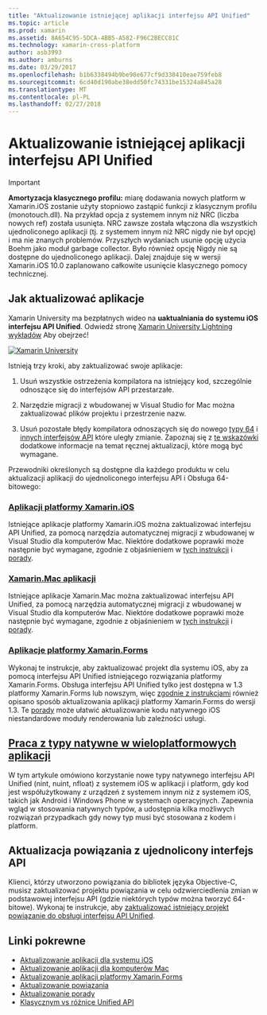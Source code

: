 ```yaml
---
title: "Aktualizowanie istniejącej aplikacji interfejsu API Unified"
ms.topic: article
ms.prod: xamarin
ms.assetid: 8A654C95-5DCA-4BB5-A582-F96C2BECC81C
ms.technology: xamarin-cross-platform
author: asb3993
ms.author: amburns
ms.date: 03/29/2017
ms.openlocfilehash: b1b6338494b9be98e677cf9d338410eae759feb8
ms.sourcegitcommit: 6cd40d190abe38edd50fc74331be15324a845a28
ms.translationtype: MT
ms.contentlocale: pl-PL
ms.lasthandoff: 02/27/2018
---
```

# <a name="updating-existing-apps-to-the-unified-api"></a>Aktualizowanie istniejącej aplikacji interfejsu API Unified

> [!IMPORTANT]
> **Amortyzacja klasycznego profilu:** miarę dodawania nowych platform w Xamarin.iOS zostanie użyty stopniowo zastąpić funkcji z klasycznym profilu (monotouch.dll). Na przykład opcja z systemem innym niż NRC (liczba nowych ref) została usunięta. NRC zawsze została włączona dla wszystkich ujednoliconego aplikacji (tj. z systemem innym niż NRC nigdy nie był opcję) i ma nie znanych problemów. Przyszłych wydaniach usunie opcję użycia Boehm jako moduł garbage collector. Było również opcję Nigdy nie są dostępne do ujednoliconego aplikacji. Dalej znajduje się w wersji Xamarin.iOS 10.0 zaplanowano całkowite usunięcie klasycznego pomocy technicznej.




## <a name="how-to-update-your-apps"></a>Jak aktualizować aplikacje

Xamarin University ma bezpłatnych wideo na **uaktualniania do systemu iOS interfejsu API Unified**. Odwiedź stronę [Xamarin University Lightning wykładów](http://university.xamarin.com/lightninglectures) Aby obejrzeć!

[ ![](updating-apps-images/xamu-video-sml.png "Xamarin University")](http://university.xamarin.com/lightninglectures)

Istnieją trzy kroki, aby zaktualizować swoje aplikacje:

1. Usuń wszystkie ostrzeżenia kompilatora na istniejący kod, szczególnie odnoszące się do interfejsów API przestarzałe.

2. Narzędzie migracji z wbudowanej w Visual Studio for Mac można zaktualizować plików projektu i przestrzenie nazw.

3. Usuń pozostałe błędy kompilatora odnoszących się do nowego [typy 64](~/cross-platform/macios/nativetypes.md) i [innych interfejsów API](~/cross-platform/macios/unified/index.md#deprecated-typos) które uległy zmianie. Zapoznaj się z [te wskazówki](~/cross-platform/macios/unified/updating-tips.md) dodatkowe informacje na temat ręcznej aktualizacji, które mogą być wymagane.

Przewodniki określonych są dostępne dla każdego produktu w celu aktualizacji aplikacji do ujednoliconego interfejsu API i Obsługa 64-bitowego:

### <a name="xamarinios-appscross-platformmaciosunifiedupdating-ios-appsmd"></a>[Aplikacji platformy Xamarin.iOS](~/cross-platform/macios/unified/updating-ios-apps.md)

Istniejące aplikacje platformy Xamarin.iOS można zaktualizować interfejsu API Unified, za pomocą narzędzia automatycznej migracji z wbudowanej w Visual Studio dla komputerów Mac. Niektóre dodatkowe poprawki może następnie być wymagane, zgodnie z objaśnieniem w [tych instrukcji](~/cross-platform/macios/unified/updating-ios-apps.md) i [porady](~/cross-platform/macios/unified/updating-tips.md).

###  <a name="xamarinmac-appscross-platformmaciosunifiedupdating-mac-appsmd"></a>[Xamarin.Mac aplikacji](~/cross-platform/macios/unified/updating-mac-apps.md)

Istniejące aplikacje Xamarin.Mac można zaktualizować interfejsu API Unified, za pomocą narzędzia automatycznej migracji z wbudowanej w Visual Studio dla komputerów Mac. Niektóre dodatkowe poprawki może następnie być wymagane, zgodnie z objaśnieniem w [tych instrukcji](~/cross-platform/macios/unified/updating-mac-apps.md) i [porady](~/cross-platform/macios/unified/updating-tips.md).

###  <a name="xamarinforms-appscross-platformmaciosunifiedupdating-xamarin-forms-appsmd"></a>[Aplikacje platformy Xamarin.Forms](~/cross-platform/macios/unified/updating-xamarin-forms-apps.md)

Wykonaj te instrukcje, aby zaktualizować projekt dla systemu iOS, aby za pomocą interfejsu API Unified istniejącego rozwiązania platformy Xamarin.Forms. Obsługa interfejsu API Unified tylko jest dostępna w 1.3 platformy Xamarin.Forms lub nowszym, więc [zgodnie z instrukcjami](~/cross-platform/macios/unified/updating-xamarin-forms-apps.md) również opisano sposób aktualizowania aplikacji platformy Xamarin.Forms do wersji 1.3. Te [porady](~/cross-platform/macios/unified/updating-tips.md) może ułatwić aktualizowanie kodu natywnego iOS niestandardowe moduły renderowania lub zależności usługi.

## <a name="working-with-native-types-in-cross-platform-appscross-platformmaciosnativetypesmd"></a>[Praca z typy natywne w wieloplatformowych aplikacji](~/cross-platform/macios/nativetypes.md)

W tym artykule omówiono korzystanie nowe typy natywnego interfejsu API Unified (nint, nuint, nfloat) z systemem iOS w aplikacji i platform, gdy kod jest współużytkowany z urządzeń z systemem innym niż z systemem iOS, takich jak Android i Windows Phone w systemach operacyjnych. Zapewnia wgląd w stosowania natywnych typów, a udostępnia kilka możliwych rozwiązań przypadkach gdy nowy typ musi być stosowana z kodem i platform.

## <a name="update-bindings-to-the-unified-api"></a>Aktualizacja powiązania z ujednolicony interfejs API

Klienci, którzy utworzono powiązania do bibliotek języka Objective-C, musisz zaktualizować projektu powiązania w celu odzwierciedlenia zmian w podstawowej interfejsu API (gdzie niektórych typów można tworzyć 64-bitowe).
Wykonaj te instrukcje, aby [zaktualizować istniejący projekt powiązanie do obsługi interfejsu API Unified](~/cross-platform/macios/unified/update-binding.md).




## <a name="related-links"></a>Linki pokrewne

- [Aktualizowanie aplikacji dla systemu iOS](~/cross-platform/macios/unified/updating-ios-apps.md)
- [Aktualizowanie aplikacji dla komputerów Mac](~/cross-platform/macios/unified/updating-mac-apps.md)
- [Aktualizowanie aplikacji platformy Xamarin.Forms](~/cross-platform/macios/unified/updating-xamarin-forms-apps.md)
- [Aktualizowanie powiązania](~/cross-platform/macios/unified/update-binding.md)
- [Aktualizowanie porady](~/cross-platform/macios/unified/updating-tips.md)
- [Klasycznym vs różnice Unified API](http://developer.xamarin.comhttps://developer.xamarin.com/releases/ios/api_changes/classic-vs-unified-8.6.0/)
